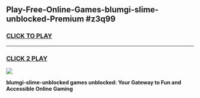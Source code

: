 
## Play-Free-Online-Games-blumgi-slime-unblocked-Premium #z3q99
<h3>
<a href="https://premium.freeplayer.one?title=blumgi-slime-unblocked&ref=8M">CLICK TO PLAY</a></h3>
<hr>

<h3>
<a href="https://premium.freeplayer.one?title=blumgi-slime-unblocked&ref=8M">CLICK 2 PLAY</a>
  
</h3>

<a href="https://premium.freeplayer.one?title=blumgi-slime-unblocked&ref=8M"><img src="https://clearcache.store/games.png"></a>


**blumgi-slime-unblocked games unblocked: Your Gateway to Fun and Accessible Online Gaming**
